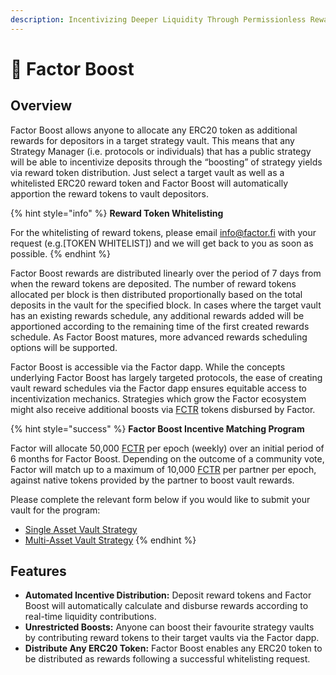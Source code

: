 ```yaml
---
description: Incentivizing Deeper Liquidity Through Permissionless Rewards
---
```


# 🚀 Factor Boost

## Overview

Factor Boost allows anyone to allocate any ERC20 token as additional rewards for depositors in a target strategy vault. This means that any Strategy Manager (i.e. protocols or individuals) that has a public strategy will be able to incentivize deposits through the “boosting” of strategy yields via reward token distribution. Just select a target vault as well as a whitelisted ERC20 reward token and Factor Boost will automatically apportion the reward tokens to vault depositors.

{% hint style="info" %}
**Reward Token Whitelisting**

For the whitelisting of reward tokens, please email [info@factor.fi](mailto:info@factor.fi) with your request (e.g.\[TOKEN WHITELIST]) and we will get back to you as soon as possible.
{% endhint %}

Factor Boost rewards are distributed linearly over the period of 7 days from when the reward tokens are deposited. The number of reward tokens allocated per block is then distributed proportionally based on the total deposits in the vault for the specified block. In cases where the target vault has an existing rewards schedule, any additional rewards added will be apportioned according to the remaining time of the first created rewards schedule. As Factor Boost matures, more advanced rewards scheduling options will be supported.

Factor Boost is accessible via the Factor dapp. While the concepts underlying Factor Boost has largely targeted protocols, the ease of creating vault reward schedules via the Factor dapp ensures equitable access to incentivization mechanics. Strategies which grow the Factor ecosystem might also receive additional boosts via [FCTR](fctr-token/#fctr) tokens disbursed by Factor.

{% hint style="success" %}
**Factor Boost Incentive Matching Program**

Factor will allocate 50,000 [FCTR](fctr-token/#fctr) per epoch (weekly) over an initial period of 6 months for Factor Boost. Depending on the outcome of a community vote, Factor will match up to a maximum of 10,000 [FCTR](fctr-token/#fctr) per partner per epoch, against native tokens provided by the partner to boost vault rewards.

Please complete the relevant form below if you would like to submit your vault for the program:

* [Single Asset Vault Strategy](https://docs.google.com/forms/d/e/1FAIpQLSch7UyIlxoIKSP3stPsHAsHIBpbTDOr1E4PQ\_4aOhYrXEnRnw/viewform)
* [Multi-Asset Vault Strategy](https://docs.google.com/forms/d/e/1FAIpQLScJ0RRJetGmteauvLO6LHvo2qGaeLcbWSBbQ4jdZWOggA6Xug/viewform)
{% endhint %}

## Features

* **Automated Incentive Distribution:** Deposit reward tokens and Factor Boost will automatically calculate and disburse rewards according to real-time liquidity contributions.
* **Unrestricted Boosts:** Anyone can boost their favourite strategy vaults by contributing reward tokens to their target vaults via the Factor dapp.
* **Distribute Any ERC20 Token:** Factor Boost enables any ERC20 token to be distributed as rewards following a successful whitelisting request.
